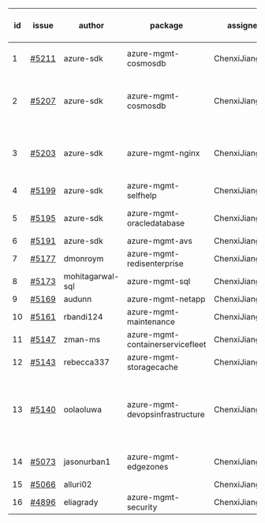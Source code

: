 | id | issue | author | package | assignee | bot advice | created date of issue | target release date | date from target |
| ------ | ------ | ------ | ------ | ------ | ------ | ------ | ------ | :-----: |
| 1 | [#5211](https://github.com/Azure/sdk-release-request/issues/5211) | azure-sdk | azure-mgmt-cosmosdb | ChenxiJiang333 | duplicated issue  <br> HoldOn. | 05-15 | 06-21 |  |
| 2 | [#5207](https://github.com/Azure/sdk-release-request/issues/5207) | azure-sdk | azure-mgmt-cosmosdb | ChenxiJiang333 | duplicated issue  <br> new comment. HoldOn. | 05-15 | 06-21 |  |
| 3 | [#5203](https://github.com/Azure/sdk-release-request/issues/5203) | azure-sdk | azure-mgmt-nginx | ChenxiJiang333 | new version is 0.0.0, please check base branch! | 05-14 | 06-21 |  |
| 4 | [#5199](https://github.com/Azure/sdk-release-request/issues/5199) | azure-sdk | azure-mgmt-selfhelp | ChenxiJiang333 | HoldOn. | 05-09 | 05-24 |  |
| 5 | [#5195](https://github.com/Azure/sdk-release-request/issues/5195) | azure-sdk | azure-mgmt-oracledatabase | ChenxiJiang333 | new comment. FirstBeta. | 05-09 | fail to get. |  |
| 6 | [#5191](https://github.com/Azure/sdk-release-request/issues/5191) | azure-sdk | azure-mgmt-avs | ChenxiJiang333 | HoldOn. | 05-08 | 06-21 |  |
| 7 | [#5177](https://github.com/Azure/sdk-release-request/issues/5177) | dmonroym | azure-mgmt-redisenterprise | ChenxiJiang333 | HoldOn. | 04-30 | 05-24 |  |
| 8 | [#5173](https://github.com/Azure/sdk-release-request/issues/5173) | mohitagarwal-sql | azure-mgmt-sql | ChenxiJiang333 |  | 04-30 | 05-24 |  |
| 9 | [#5169](https://github.com/Azure/sdk-release-request/issues/5169) | audunn | azure-mgmt-netapp | ChenxiJiang333 |  | 04-29 | 05-24 |  |
| 10 | [#5161](https://github.com/Azure/sdk-release-request/issues/5161) | rbandi124 | azure-mgmt-maintenance | ChenxiJiang333 |  | 04-24 | 05-24 |  |
| 11 | [#5147](https://github.com/Azure/sdk-release-request/issues/5147) | zman-ms | azure-mgmt-containerservicefleet | ChenxiJiang333 |  | 04-24 | 05-24 |  |
| 12 | [#5143](https://github.com/Azure/sdk-release-request/issues/5143) | rebecca337 | azure-mgmt-storagecache | ChenxiJiang333 |  | 04-23 | 05-24 |  |
| 13 | [#5140](https://github.com/Azure/sdk-release-request/issues/5140) | oolaoluwa | azure-mgmt-devopsinfrastructure | ChenxiJiang333 | new comment. Attention to inconsistent tag. FirstBeta. TypeSpec. | 04-16 | 05-24 |  |
| 14 | [#5073](https://github.com/Azure/sdk-release-request/issues/5073) | jasonurban1 | azure-mgmt-edgezones | ChenxiJiang333 | FirstBeta. HoldOn. TypeSpec. | 03-22 | 05-24 |  |
| 15 | [#5066](https://github.com/Azure/sdk-release-request/issues/5066) | alluri02 |  | ChenxiJiang333 |  | 03-20 |  | 0 |
| 16 | [#4896](https://github.com/Azure/sdk-release-request/issues/4896) | eliagrady | azure-mgmt-security | ChenxiJiang333 |  | 01-18 | 04-26 |  |
